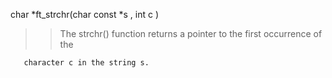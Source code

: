 char *ft_strchr(char const *s , int c )

> > The strchr() function returns a pointer to the first occurrence of the

       character c in the string s.

> >
